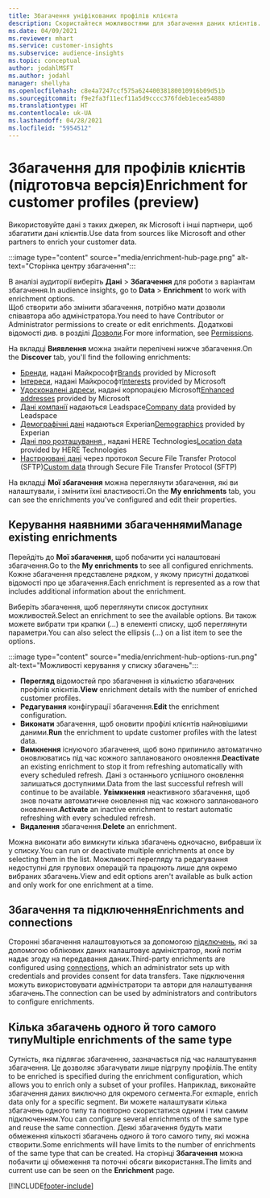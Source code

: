 ```yaml
---
title: Збагачення уніфікованих профілів клієнта
description: Скористайтеся можливостями для збагачення даних клієнтів.
ms.date: 04/09/2021
ms.reviewer: mhart
ms.service: customer-insights
ms.subservice: audience-insights
ms.topic: conceptual
author: jodahlMSFT
ms.author: jodahl
manager: shellyha
ms.openlocfilehash: c8e4a7247ccf575a62440038180010916b09d51b
ms.sourcegitcommit: f9e2fa3f11ecf11a5d9cccc376fdeb1ecea54880
ms.translationtype: HT
ms.contentlocale: uk-UA
ms.lasthandoff: 04/28/2021
ms.locfileid: "5954512"
---
```

# <a name="enrichment-for-customer-profiles-preview"></a><span data-ttu-id="3523f-103">Збагачення для профілів клієнтів (підготовча версія)</span><span class="sxs-lookup"><span data-stu-id="3523f-103">Enrichment for customer profiles (preview)</span></span>

<span data-ttu-id="3523f-104">Використовуйте дані з таких джерел, як Microsoft і інші партнери, щоб збагатити дані клієнтів.</span><span class="sxs-lookup"><span data-stu-id="3523f-104">Use data from sources like Microsoft and other partners to enrich your customer data.</span></span>

:::image type="content" source="media/enrichment-hub-page.png" alt-text="Сторінка центру збагачення":::

<span data-ttu-id="3523f-106">В аналізі аудиторії виберіть **Дані** > **Збагачення** для роботи з варіантам збагачення.</span><span class="sxs-lookup"><span data-stu-id="3523f-106">In audience insights, go to **Data** > **Enrichment** to work with enrichment options.</span></span>    
<span data-ttu-id="3523f-107">Щоб створити або змінити збагачення, потрібно мати дозволи співавтора або адміністратора.</span><span class="sxs-lookup"><span data-stu-id="3523f-107">You need to have Contributor or Administrator permissions to create or edit enrichments.</span></span> <span data-ttu-id="3523f-108">Додаткові відомості див. в розділі [Дозволи](permissions.md).</span><span class="sxs-lookup"><span data-stu-id="3523f-108">For more information, see [Permissions](permissions.md).</span></span>

<span data-ttu-id="3523f-109">На вкладці **Виявлення** можна знайти перелічені нижче збагачення.</span><span class="sxs-lookup"><span data-stu-id="3523f-109">On the **Discover** tab, you'll find the following enrichments:</span></span>

- <span data-ttu-id="3523f-110">[Бренди](enrichment-microsoft.md), надані Майкрософт</span><span class="sxs-lookup"><span data-stu-id="3523f-110">[Brands](enrichment-microsoft.md) provided by Microsoft</span></span>
- <span data-ttu-id="3523f-111">[Інтереси](enrichment-microsoft.md), надані Майкрософт</span><span class="sxs-lookup"><span data-stu-id="3523f-111">[Interests](enrichment-microsoft.md) provided by Microsoft</span></span>
- <span data-ttu-id="3523f-112">[Удосконалені адреси](enrichment-enhanced-addresses.md), надані корпорацією Microsoft</span><span class="sxs-lookup"><span data-stu-id="3523f-112">[Enhanced addresses](enrichment-enhanced-addresses.md) provided by Microsoft</span></span>
- <span data-ttu-id="3523f-113">[Дані компанії](enrichment-leadspace.md) надаються Leadspace</span><span class="sxs-lookup"><span data-stu-id="3523f-113">[Company data](enrichment-leadspace.md) provided by Leadspace</span></span>
- <span data-ttu-id="3523f-114">[Демографічні дані](enrichment-experian.md) надаються Experian</span><span class="sxs-lookup"><span data-stu-id="3523f-114">[Demographics](enrichment-experian.md) provided by Experian</span></span>
- <span data-ttu-id="3523f-115">[Дані про розташування ](enrichment-here.md), надані HERE Technologies</span><span class="sxs-lookup"><span data-stu-id="3523f-115">[Location data](enrichment-here.md) provided by HERE Technologies</span></span>
- <span data-ttu-id="3523f-116">[Настроювані дані](enrichment-SFTP-custom-import.md) через протокол Secure File Transfer Protocol (SFTP)</span><span class="sxs-lookup"><span data-stu-id="3523f-116">[Custom data](enrichment-SFTP-custom-import.md) through Secure File Transfer Protocol (SFTP)</span></span>

<span data-ttu-id="3523f-117">На вкладці **Мої збагачення** можна переглянути збагачення, які ви налаштували, і змінити їхні властивості.</span><span class="sxs-lookup"><span data-stu-id="3523f-117">On the **My enrichments** tab, you can see the enrichments you've configured and edit their properties.</span></span>

## <a name="manage-existing-enrichments"></a><span data-ttu-id="3523f-118">Керування наявними збагаченнями</span><span class="sxs-lookup"><span data-stu-id="3523f-118">Manage existing enrichments</span></span>

<span data-ttu-id="3523f-119">Перейдіть до **Мої збагачення**, щоб побачити усі налаштовані збагачення.</span><span class="sxs-lookup"><span data-stu-id="3523f-119">Go to the **My enrichments** to see all configured enrichments.</span></span> <span data-ttu-id="3523f-120">Кожне збагачення представлене рядком, у якому присутні додаткові відомості про це збагачення.</span><span class="sxs-lookup"><span data-stu-id="3523f-120">Each enrichment is represented as a row that includes additional information about the enrichment.</span></span>

<span data-ttu-id="3523f-121">Виберіть збагачення, щоб переглянути список доступних можливостей.</span><span class="sxs-lookup"><span data-stu-id="3523f-121">Select an enrichment to see the available options.</span></span> <span data-ttu-id="3523f-122">Ви також можете вибрати три крапки (...) в елементі списку, щоб переглянути параметри.</span><span class="sxs-lookup"><span data-stu-id="3523f-122">You can also select the ellipsis (...) on a list item to see the options.</span></span>

:::image type="content" source="media/enrichment-hub-options-run.png" alt-text="Можливості керування у списку збагачень":::

- <span data-ttu-id="3523f-124">**Перегляд** відомостей про збагачення із кількістю збагачених профілів клієнтів.</span><span class="sxs-lookup"><span data-stu-id="3523f-124">**View** enrichment details with the number of enriched customer profiles.</span></span>
- <span data-ttu-id="3523f-125">**Редагування** конфігурації збагачення.</span><span class="sxs-lookup"><span data-stu-id="3523f-125">**Edit** the enrichment configuration.</span></span>
- <span data-ttu-id="3523f-126">**Виконати** збагачення, щоб оновити профілі клієнтів найновішими даними.</span><span class="sxs-lookup"><span data-stu-id="3523f-126">**Run** the enrichment to update customer profiles with the latest data.</span></span>
- <span data-ttu-id="3523f-127">**Вимкнення** існуючого збагачення, щоб воно припинило автоматично оновлюватись під час кожного запланованого оновлення.</span><span class="sxs-lookup"><span data-stu-id="3523f-127">**Deactivate** an existing enrichment to stop it from refreshing automatically with every scheduled refresh.</span></span> <span data-ttu-id="3523f-128">Дані з останнього успішного оновлення залишаться доступними.</span><span class="sxs-lookup"><span data-stu-id="3523f-128">Data from the last successful refresh will continue to be available.</span></span> <span data-ttu-id="3523f-129">**Увімкнення** неактивного збагачення, щоб знов почати автоматичне оновлення під час кожного запланованого оновлення.</span><span class="sxs-lookup"><span data-stu-id="3523f-129">**Activate** an inactive enrichment to restart automatic refreshing with every scheduled refresh.</span></span>
- <span data-ttu-id="3523f-130">**Видалення** збагачення.</span><span class="sxs-lookup"><span data-stu-id="3523f-130">**Delete** an enrichment.</span></span>

<span data-ttu-id="3523f-131">Можна виконати або вимкнути кілька збагачень одночасно, вибравши їх у списку.</span><span class="sxs-lookup"><span data-stu-id="3523f-131">You can run or deactivate multiple enrichments at once by selecting them in the list.</span></span> <span data-ttu-id="3523f-132">Можливості перегляду та редагування недоступні для групових операцій та працюють лише для окремо вибраних збагачень.</span><span class="sxs-lookup"><span data-stu-id="3523f-132">View and edit options aren't available as bulk action and only work for one enrichment at a time.</span></span>

## <a name="enrichments-and-connections"></a><span data-ttu-id="3523f-133">Збагачення та підключення</span><span class="sxs-lookup"><span data-stu-id="3523f-133">Enrichments and connections</span></span>

<span data-ttu-id="3523f-134">Сторонні збагачення налаштовуються за допомогою [підключень](connections.md), які за допомогою облікових даних налаштовує адміністратор, який потім надає згоду на передавання даних.</span><span class="sxs-lookup"><span data-stu-id="3523f-134">Third-party enrichments are configured using [connections](connections.md), which an administrator sets up with credentials and provides consent for data transfers.</span></span> <span data-ttu-id="3523f-135">Таке підключення можуть використовувати адміністратори та автори для налаштування збагачень.</span><span class="sxs-lookup"><span data-stu-id="3523f-135">The connection can be used by administrators and contributors to configure enrichments.</span></span>  

## <a name="multiple-enrichments-of-the-same-type"></a><span data-ttu-id="3523f-136">Кілька збагачень одного й того самого типу</span><span class="sxs-lookup"><span data-stu-id="3523f-136">Multiple enrichments of the same type</span></span>

<span data-ttu-id="3523f-137">Сутність, яка підлягає збагаченню, зазначається під час налаштування збагачення. Це дозволяє збагачувати лише підгрупу профілів.</span><span class="sxs-lookup"><span data-stu-id="3523f-137">The entity to be enriched is specified during the enrichment configuration, which allows you to enrich only a subset of your profiles.</span></span> <span data-ttu-id="3523f-138">Наприклад, виконайте збагачення даних виключно для окремого сегмента.</span><span class="sxs-lookup"><span data-stu-id="3523f-138">For exmaple, enrich data only for a specific segment.</span></span> <span data-ttu-id="3523f-139">Ви можете налаштувати кілька збагачень одного типу та повторно скористатися одним і тим самим підключенням.</span><span class="sxs-lookup"><span data-stu-id="3523f-139">You can configure several enrichments of the same type and reuse the same connection.</span></span> <span data-ttu-id="3523f-140">Деякі збагачення будуть мати обмеження кількості збагачень одного й того самого типу, які можна створити.</span><span class="sxs-lookup"><span data-stu-id="3523f-140">Some enrichments will have limits to the number of enrichments of the same type that can be created.</span></span> <span data-ttu-id="3523f-141">На сторінці **Збагачення** можна побачити ці обмеження та поточні обсяги використання.</span><span class="sxs-lookup"><span data-stu-id="3523f-141">The limits and current use can be seen on the **Enrichment** page.</span></span>

[!INCLUDE[footer-include](../includes/footer-banner.md)]
